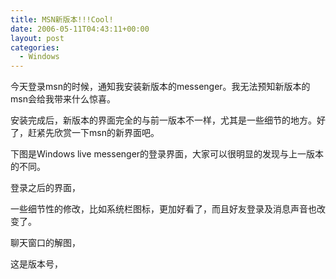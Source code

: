 ```yaml
---
title: MSN新版本!!!Cool!
date: 2006-05-11T04:43:11+00:00
layout: post
categories:
  - Windows
---
```


今天登录msn的时候，通知我安装新版本的messenger。我无法预知新版本的msn会给我带来什么惊喜。

安装完成后，新版本的界面完全的与前一版本不一样，尤其是一些细节的地方。好了，赶紧先欣赏一下msn的新界面吧。

下图是Windows live messenger的登录界面，大家可以很明显的发现与上一版本的不同。

登录之后的界面，

一些细节性的修改，比如系统栏图标，更加好看了，而且好友登录及消息声音也改变了。

聊天窗口的解图，

这是版本号，
